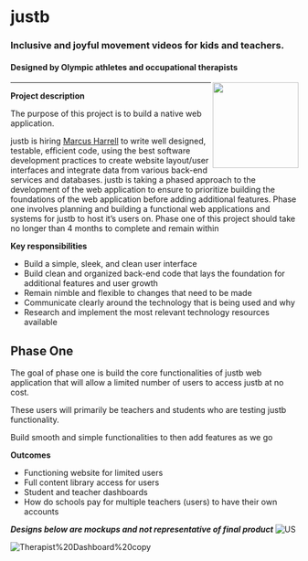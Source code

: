 # justb
### Inclusive and joyful movement videos for kids and teachers.
#### Designed by Olympic athletes and occupational therapists

 <img align="right" width="150" height="150" src="https://user-images.githubusercontent.com/102714188/176009427-2542a245-186f-4793-8eaf-f3e9f662d030.png">

***

**Project description** 

The purpose of this project is to build a native web application.

justb is hiring [Marcus Harrell](https://www.google.com) to write well designed, testable, efficient code, using the best software development practices to create website layout/user interfaces and integrate data from various back-end services and databases. justb is taking a phased approach to the development of the web application to ensure to prioritize building the foundations of the web application before adding additional features. Phase one involves planning and building a functional web applications and systems for justb to host it’s users on. Phase one of this project should take no longer than 4 months to complete and remain within

**Key responsibilities** 

- Build a simple, sleek, and clean user interface
- Build clean and organized back-end code that lays the foundation for additional features and user growth
- Remain nimble and flexible to changes that need to be made
- Communicate clearly around the technology that is being used and why
- Research and implement the most relevant technology resources available

## Phase One

The goal of phase one is build the core functionalities of justb web application that will allow a limited number of users to access justb at no cost. 

These users will primarily be teachers and students who are testing justb functionality.

Build smooth and simple functionalities to then add features as we go 

**Outcomes** 

- Functioning website for limited users
- Full content library access for users
- Student and teacher dashboards
- How do schools pay for multiple teachers (users) to have their own accounts

***Designs below are mockups and not representative of final product***
![US](https://user-images.githubusercontent.com/102714188/176011673-62ad57e2-a730-4759-aca1-eb6e5879acf2.png)

![Therapist%20Dashboard%20copy](https://user-images.githubusercontent.com/102714188/176011726-8788083b-742b-46c3-a13b-40d249cbb3df.jpg)

<!--

**Here are some ideas to get you started:**

A short introduction - what is your organization all about?
🌈 Contribution guidelines - how can the community get involved?
👩‍💻 Useful resources - where can the community find your docs? Is there anything else the community should know?
🍿 Fun facts - what does your team eat for breakfast?
🧙 Remember, you can do mighty things with the power of [Markdown](https://docs.github.com/github/writing-on-github/getting-started-with-writing-and-formatting-on-github/basic-writing-and-formatting-syntax)
-->
